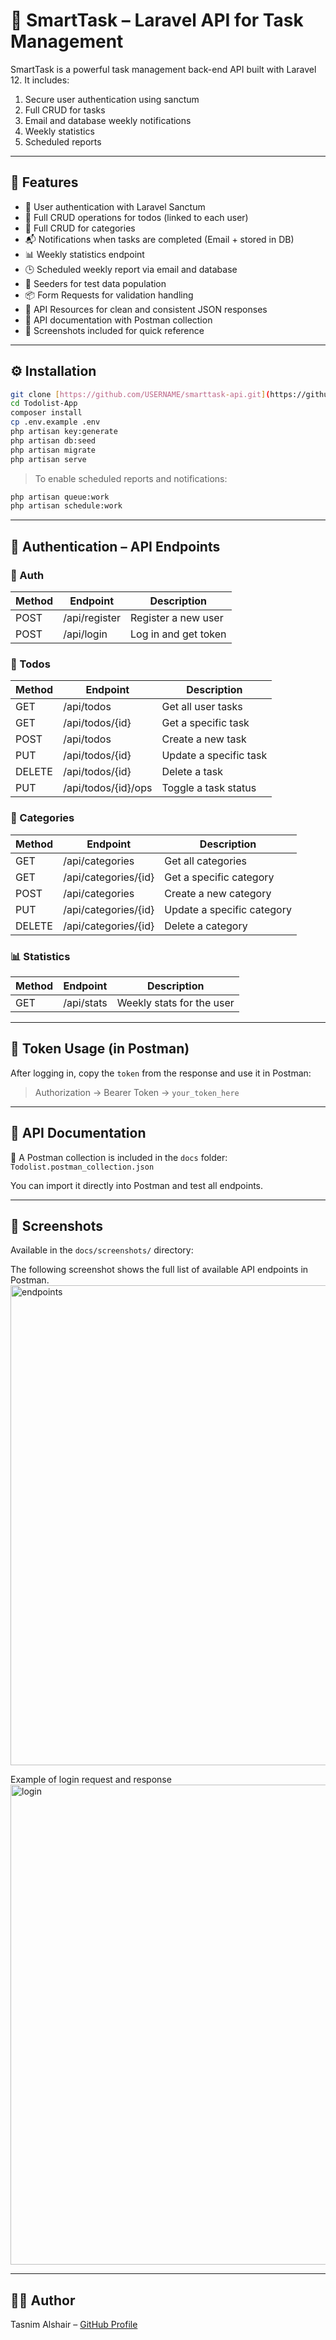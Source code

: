 # 📝 SmartTask – Laravel API for Task Management

SmartTask is a powerful task management back-end API built with Laravel 12.
It includes:
1) Secure user authentication using sanctum
2) Full CRUD for tasks
3) Email and database weekly notifications
4) Weekly statistics
6) Scheduled reports

---

## 🚀 Features

- 🔐 User authentication with Laravel Sanctum
- 📝 Full CRUD operations for todos (linked to each user)
- 📁 Full CRUD for categories
- 📬 Notifications when tasks are completed (Email + stored in DB)
- 📊 Weekly statistics endpoint
- 🕒 Scheduled weekly report via email and database
- 🌱 Seeders for test data population
- 📦 Form Requests for validation handling
- 🧩 API Resources for clean and consistent JSON responses
- 🧪 API documentation with Postman collection
- 📸 Screenshots included for quick reference


---

## ⚙️ Installation

```bash
git clone [https://github.com/USERNAME/smarttask-api.git](https://github.com/tasnimalshair/Todolist-App.git)
cd Todolist-App
composer install
cp .env.example .env
php artisan key:generate
php artisan db:seed
php artisan migrate
php artisan serve
````

> To enable scheduled reports and notifications:

```bash
php artisan queue:work
php artisan schedule:work
```

---

## 🔐 Authentication – API Endpoints

### 📌 Auth

| Method | Endpoint      | Description          |
| ------ | ------------- | -------------------- |
| POST   | /api/register | Register a new user  |
| POST   | /api/login    | Log in and get token |

### 📝 Todos

| Method | Endpoint        | Description            |
| ------ | --------------- | ---------------------- |
| GET    | /api/todos      | Get all user tasks     |
| GET    | /api/todos/{id} | Get a specific task    |
| POST   | /api/todos      | Create a new task      |
| PUT    | /api/todos/{id} | Update a specific task |
| DELETE | /api/todos/{id} | Delete a task          |
| PUT    | /api/todos/{id}/ops |Toggle a task status|

### 📁 Categories

| Method | Endpoint             | Description                |
|--------|----------------------|----------------------------|
| GET    | /api/categories      | Get all categories         |
| GET    | /api/categories/{id} | Get a specific category     |
| POST   | /api/categories      | Create a new category       |
| PUT    | /api/categories/{id} | Update a specific category  |
| DELETE | /api/categories/{id} | Delete a category           |

### 📊 Statistics

| Method | Endpoint   | Description               |
| ------ | ---------- | ------------------------- |
| GET    | /api/stats | Weekly stats for the user |

---

## 🧪 Token Usage (in Postman)

After logging in, copy the `token` from the response and use it in Postman:

> Authorization → Bearer Token → `your_token_here`

---

## 📄 API Documentation

🧩 A Postman collection is included in the `docs` folder:
`Todolist.postman_collection.json`

You can import it directly into Postman and test all endpoints.

---

## 📸 Screenshots

Available in the `docs/screenshots/` directory:

The following screenshot shows the full list of available API endpoints in Postman.
<img width="1366" height="768" alt="endpoints" src="https://github.com/user-attachments/assets/fa5c1d97-7f9b-4e4c-87e8-adfb2a39a240" />

Example of login request and response
<img width="1366" height="768" alt="login" src="https://github.com/user-attachments/assets/01cab810-a724-4b27-b7bc-04dc50ef3b2e" />

---

## 👩‍💻 Author

Tasnim Alshair – [GitHub Profile](https://github.com/tasnimalshair)

